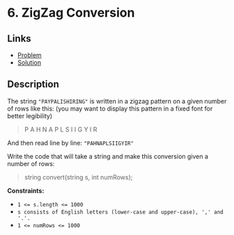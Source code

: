 # 6. ZigZag Conversion

## Links

- [Problem](https://leetcode.com/problems/zigzag-conversion/description/?envType=study-plan-v2&envId=top-interview-150)
- [Solution](./solution.py)

## Description

The string `"PAYPALISHIRING"` is written in a zigzag pattern on a given number of rows like this: (you may want to display this pattern in a fixed font for better legibility)

> P   A   H   N
> A P L S I I G
> Y   I   R

And then read line by line: `"PAHNAPLSIIGYIR"`

Write the code that will take a string and make this conversion given a number of rows:

> string convert(string s, int numRows);

**Constraints:**

- `1 <= s.length <= 1000`
- `s consists of English letters (lower-case and upper-case), ',' and '.'.`
- `1 <= numRows <= 1000`
